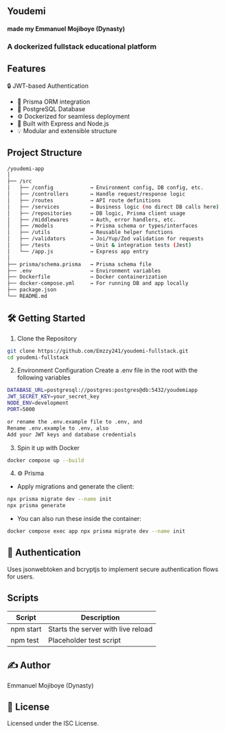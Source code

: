 ## Youdemi 
#### made my Emmanuel Mojiboye (Dynasty)
### A dockerized fullstack educational platform

## Features
🔒 JWT-based Authentication
* 🧬 Prisma ORM integration
* 🐘 PostgreSQL Database
* ⚙️ Dockerized for seamless deployment
* 🧠 Built with Express and Node.js
* 💡 Modular and extensible structure

## Project Structure
```sh
/youdemi-app
│
├── /src
│   ├── /config            → Environment config, DB config, etc.
│   ├── /controllers       → Handle request/response logic
│   ├── /routes            → API route definitions
│   ├── /services          → Business logic (no direct DB calls here)
│   ├── /repositories      → DB logic, Prisma client usage
│   ├── /middlewares       → Auth, error handlers, etc.
│   ├── /models            → Prisma schema or types/interfaces
│   ├── /utils             → Reusable helper functions
│   ├── /validators        → Joi/Yup/Zod validation for requests
│   ├── /tests             → Unit & integration tests (Jest)
│   └── /app.js            → Express app entry
│
├── prisma/schema.prisma   → Prisma schema file
├── .env                   → Environment variables
├── Dockerfile             → Docker containerization
├── docker-compose.yml     → For running DB and app locally
├── package.json
└── README.md


```

## 🛠️ Getting Started
1.  Clone the Repository
```sh
git clone https://github.com/Emzzy241/youdemi-fullstack.git
cd youdemi-fullstack

```

2. Environment Configuration
Create a .env file in the root with the following variables
```sh
DATABASE_URL=postgresql://postgres:postgres@db:5432/youdemiapp
JWT_SECRET_KEY=your_secret_key
NODE_ENV=development
PORT=5000

or rename the .env.example file to .env, and
Rename .env.example to .env, also
Add your JWT keys and database credentials

```

3. Spin it up with Docker
```sh
docker compose up --build
```

4. ⚙️ Prisma
* Apply migrations and generate the client:
```sh
npx prisma migrate dev --name init
npx prisma generate
```
* You can also run these inside the container:
```sh
docker compose exec app npx prisma migrate dev --name init
```
## 🔐 Authentication
Uses jsonwebtoken and bcryptjs to implement secure authentication flows for users.

## Scripts 

| Script     | Description
|------------|-------------------------------------|
| npm start  | Starts the server with live reload  |
| npm test   | Placeholder test script             |

	
## ✍️ Author
Emmanuel Mojiboye (Dynasty)

## 📄 License
Licensed under the ISC License.